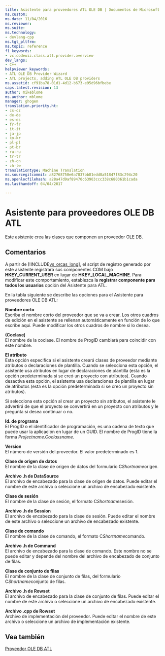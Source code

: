 ```yaml
---
title: Asistente para proveedores ATL OLE DB | Documentos de Microsoft
ms.custom: 
ms.date: 11/04/2016
ms.reviewer: 
ms.suite: 
ms.technology:
- devlang-cpp
ms.tgt_pltfrm: 
ms.topic: reference
f1_keywords:
- vc.codewiz.class.atl.provider.overview
dev_langs:
- C++
helpviewer_keywords:
- ATL OLE DB Provider Wizard
- ATL projects, adding ATL OLE DB providers
ms.assetid: cf91ba78-01d1-4d12-b673-e95d96bfbebe
caps.latest.revision: 13
author: mikeblome
ms.author: mblome
manager: ghogen
translation.priority.ht:
- cs-cz
- de-de
- es-es
- fr-fr
- it-it
- ja-jp
- ko-kr
- pl-pl
- pt-br
- ru-ru
- tr-tr
- zh-cn
- zh-tw
translationtype: Machine Translation
ms.sourcegitcommit: a82768750e6a7837bb81edd8a51847f83c294c20
ms.openlocfilehash: a28a47d9af89470c63903ccc338c680361b1cada
ms.lasthandoff: 04/04/2017

---
```

# <a name="atl-ole-db-provider-wizard"></a>Asistente para proveedores OLE DB ATL
Este asistente crea las clases que componen un proveedor OLE DB.  
  
## <a name="remarks"></a>Comentarios  
 A partir de [!INCLUDE[vs_orcas_long](../../atl/reference/includes/vs_orcas_long_md.md)], el script de registro generado por este asistente registrará sus componentes COM bajo **HKEY_CURRENT_USER** en lugar de **HKEY_LOCAL_MACHINE**. Para modificar este comportamiento, establezca la **registrar componente para todos los usuarios** opción del Asistente para ATL.  
  
 En la tabla siguiente se describe las opciones para el Asistente para proveedores OLE DB ATL:  
  
 **Nombre corto**  
 Escriba el nombre corto del proveedor que se va a crear. Los otros cuadros de edición en el asistente se rellenan automáticamente en función de lo que escribe aquí. Puede modificar los otros cuadros de nombre si lo desea.  
  
 **(Coclase)**  
 El nombre de la coclase. El nombre de ProgID cambiará para coincidir con este nombre.  
  
 **El atributo**  
 Esta opción especifica si el asistente creará clases de proveedor mediante atributos o declaraciones de plantilla. Cuando se selecciona esta opción, el asistente usa atributos en lugar de declaraciones de plantilla (esta es la opción predeterminada si se creó un proyecto con atributos). Cuando desactiva esta opción, el asistente usa declaraciones de plantilla en lugar de atributos (esta es la opción predeterminada si se creó un proyecto sin atributos).  
  
 Si selecciona esta opción al crear un proyecto sin atributos, el asistente le advertirá de que el proyecto se convertirá en un proyecto con atributos y le pregunta si desea continuar o no.  
  
 **Id. de programa**  
 El ProgID o el identificador de programación, es una cadena de texto que puede usar la aplicación en lugar de un GUID. El nombre de ProgID tiene la forma *Projectname.Coclassname*.  
  
 **Version**  
 El número de versión del proveedor. El valor predeterminado es 1.  
  
 **Clase de origen de datos**  
 El nombre de la clase de origen de datos del formulario C*Shortname*origen.  
  
 **Archivo .h de DataSource**  
 El archivo de encabezado para la clase de origen de datos. Puede editar el nombre de este archivo o seleccione un archivo de encabezado existente.  
  
 **Clase de sesión**  
 El nombre de la clase de sesión, el formato C*Shortname*sesión.  
  
 **Archivo .h de Session**  
 El archivo de encabezado para la clase de sesión. Puede editar el nombre de este archivo o seleccione un archivo de encabezado existente.  
  
 **Clase de comando**  
 El nombre de la clase de comando, el formato C*Shortname*comando.  
  
 **Archivo .h de Command**  
 El archivo de encabezado para la clase de comando. Este nombre no se puede editar y depende del nombre del archivo de encabezado de conjunto de filas.  
  
 **Clase de conjunto de filas**  
 El nombre de la clase de conjunto de filas, del formulario C*Shortname*conjunto de filas.  
  
 **Archivo .h de Rowset**  
 El archivo de encabezado para la clase de conjunto de filas. Puede editar el nombre de este archivo o seleccione un archivo de encabezado existente.  
  
 **Archivo .cpp de Rowset**  
 Archivo de implementación del proveedor. Puede editar el nombre de este archivo o seleccione un archivo de implementación existente.  
  
## <a name="see-also"></a>Vea también  
 [Proveedor OLE DB ATL](../../atl/reference/adding-an-atl-ole-db-provider.md)


